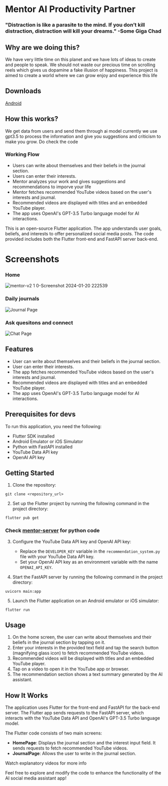 # Mentor AI Productivity Partner
### "Distraction is like a parasite to the mind. If you don’t kill distraction, distraction will kill your dreams." -Some Giga Chad

## Why are we doing this?
We have very little time on this planet and we have lots of ideas to create and people to speak. We should not waste our precious time on scrolling reels which gives us dopamine a fake illusion of happiness. This project is aimed to create a world where we can grow enjoy and experience this life

## Downloads

[Android](https://github.com/prasannan-robots/Bablo/releases/download/v2.1.2/app-arm64-v8a-release.apk)

## How this works?
We get data from users and send them through ai model currently we use gpt3.5 to process the information and give you suggestions and criticism to make you grow. Do check the code

### Working Flow

- Users can write about themselves and their beliefs in the journal section.
- Users can enter their interests.
- Mentor analyzes your work and gives suggestions and recommendations to imporve your life
- Mentor fetches recommended YouTube videos based on the user's interests and journal.
- Recommended videos are displayed with titles and an embedded YouTube player.
- The app uses OpenAI's GPT-3.5 Turbo language model for AI interactions.

This is an open-source Flutter application. The app understands user goals, beliefs, and interests to offer personalized social media posts. The code provided includes both the Flutter front-end and FastAPI server back-end.

# Screenshots
### Home

![mentor-v2 1 0-Screenshot 2024-01-20 222539](https://github.com/Bablo-AD/Mentor/assets/64462247/9c521313-3b65-43a8-89d4-6c789aa29cbd)


### Daily journals

![Journal Page](https://github.com/Bablo-AD/Mentor/assets/64462247/16d15f5c-6b13-44bc-a3f7-e98b603b59fb)

### Ask quesitons and connect

![Chat Page](https://github.com/Bablo-AD/Mentor/assets/64462247/16d15f5c-6b13-44bc-a3f7-e98b603b59fb)


## Features

- User can write about themselves and their beliefs in the journal section.
- User can enter their interests.
- The app fetches recommended YouTube videos based on the user's interests and journal.
- Recommended videos are displayed with titles and an embedded YouTube player.
- The app uses OpenAI's GPT-3.5 Turbo language model for AI interactions.

## Prerequisites for devs

To run this application, you need the following:

- Flutter SDK installed
- Android Emulator or iOS Simulator
- Python with FastAPI installed
- YouTube Data API key
- OpenAI API key

## Getting Started

1. Clone the repository:

```shell
git clone <repository_url>
```

2. Set up the Flutter project by running the following command in the project directory:

```shell
flutter pub get
```
### Check [mentor-server](https://github.com/bablo-AD/Mentor-server) for python code

3. Configure the YouTube Data API key and OpenAI API key:
   - Replace the `DEVELOPER_KEY` variable in the `recommendation_system.py` file with your YouTube Data API key.
   - Set your OpenAI API key as an environment variable with the name `OPENAI_API_KEY`.

4. Start the FastAPI server by running the following command in the project directory:

```shell
uvicorn main:app
```

5. Launch the Flutter application on an Android emulator or iOS simulator:

```shell
flutter run
```

## Usage

1. On the home screen, the user can write about themselves and their beliefs in the journal section by tapping on it.
2. Enter your interests in the provided text field and tap the search button (magnifying glass icon) to fetch recommended YouTube videos.
3. Recommended videos will be displayed with titles and an embedded YouTube player.
4. Tap on a video to open it in the YouTube app or browser.
5. The recommendation section shows a text summary generated by the AI assistant.

## How It Works

The application uses Flutter for the front-end and FastAPI for the back-end server. The Flutter app sends requests to the FastAPI server, which interacts with the YouTube Data API and OpenAI's GPT-3.5 Turbo language model.

The Flutter code consists of two main screens:
- **HomePage**: Displays the journal section and the interest input field. It sends requests to fetch recommended YouTube videos.
- **JournalPage**: Allows the user to write in the journal section.

Watch explanatory videos for more info

Feel free to explore and modify the code to enhance the functionality of the AI social media assistant app!
